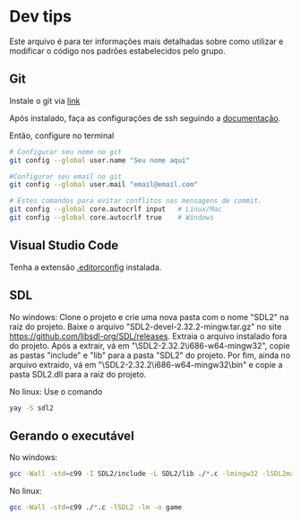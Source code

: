 # Dev tips

Este arquivo é para ter informações mais detalhadas sobre
  como utilizar e modificar o código nos padrões estabelecidos pelo grupo.

## Git

Instale o git via [link](https://git-scm.com/downloads)

Após instalado, faça as configurações de ssh seguindo a [documentação](https://docs.github.com/pt/authentication/connecting-to-github-with-ssh/generating-a-new-ssh-key-and-adding-it-to-the-ssh-agent).

Então, configure no terminal

```bash
# Configurar seu nome no git
git config --global user.name "Seu nome aqui"

#Configurar seu email no git
git config --global user.mail "email@email.com"

# Estes comandos para evitar conflitos nas mensagens de commit.
git config --global core.autocrlf input   # Linux/Mac
git config --global core.autocrlf true    # Windows
```

## Visual Studio Code

Tenha a extensão [.editorconfig](https://marketplace.visualstudio.com/items?itemName=EditorConfig.EditorConfig) instalada.

## SDL

No windows:
Clone o projeto e crie uma nova pasta com o nome "SDL2" na raiz do projeto. Baixe o arquivo "SDL2-devel-2.32.2-mingw.tar.gz" no site https://github.com/libsdl-org/SDL/releases. Extraia o arquivo instalado fora do projeto. Após a extrair, vá em "\SDL2-2.32.2\i686-w64-mingw32", copie as pastas "include" e "lib" para a pasta "SDL2" do projeto. Por fim, ainda no arquivo extraido, vá em "\SDL2-2.32.2\i686-w64-mingw32\bin" e copie a pasta SDL2.dll para a raiz do projeto.

No linux:
Use o comando 
```bash
yay -S sdl2
```

## Gerando o executável

No windows: 
```bash
gcc -Wall -std=c99 -I SDL2/include -L SDL2/lib ./*.c -lmingw32 -lSDL2main -lSDL2 -lm -o game
```

No linux:
```bash
gcc -Wall -std=c99 ./*.c -lSDL2 -lm -o game
```